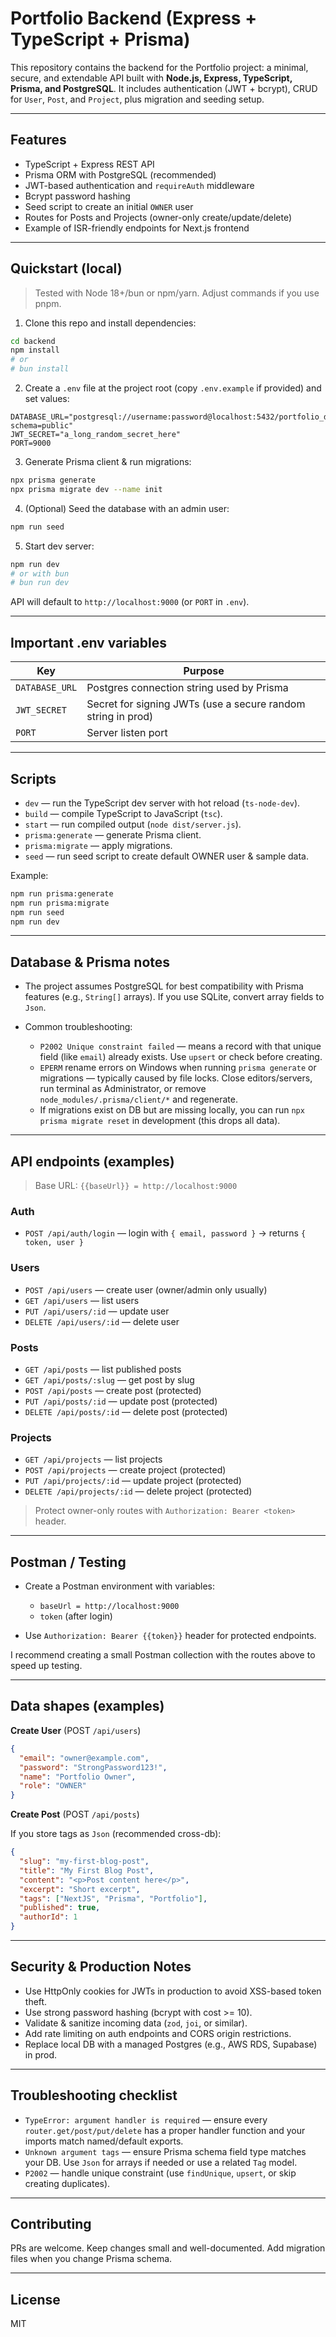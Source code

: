 # Portfolio Backend (Express + TypeScript + Prisma)

This repository contains the backend for the Portfolio project: a minimal, secure, and extendable API built with **Node.js, Express, TypeScript, Prisma, and PostgreSQL**. It includes authentication (JWT + bcrypt), CRUD for `User`, `Post`, and `Project`, plus migration and seeding setup.

---

## Features

- TypeScript + Express REST API
- Prisma ORM with PostgreSQL (recommended)
- JWT-based authentication and `requireAuth` middleware
- Bcrypt password hashing
- Seed script to create an initial `OWNER` user
- Routes for Posts and Projects (owner-only create/update/delete)
- Example of ISR-friendly endpoints for Next.js frontend

---

## Quickstart (local)

> Tested with Node 18+/bun or npm/yarn. Adjust commands if you use pnpm.

1. Clone this repo and install dependencies:

```bash
cd backend
npm install
# or
# bun install
```

2. Create a `.env` file at the project root (copy `.env.example` if provided) and set values:

```
DATABASE_URL="postgresql://username:password@localhost:5432/portfolio_db?schema=public"
JWT_SECRET="a_long_random_secret_here"
PORT=9000
```

3. Generate Prisma client & run migrations:

```bash
npx prisma generate
npx prisma migrate dev --name init
```

4. (Optional) Seed the database with an admin user:

```bash
npm run seed
```

5. Start dev server:

```bash
npm run dev
# or with bun
# bun run dev
```

API will default to `http://localhost:9000` (or `PORT` in `.env`).

---

## Important .env variables

| Key            | Purpose                                                      |
| -------------- | ------------------------------------------------------------ |
| `DATABASE_URL` | Postgres connection string used by Prisma                    |
| `JWT_SECRET`   | Secret for signing JWTs (use a secure random string in prod) |
| `PORT`         | Server listen port                                           |

---

## Scripts

- `dev` — run the TypeScript dev server with hot reload (`ts-node-dev`).
- `build` — compile TypeScript to JavaScript (`tsc`).
- `start` — run compiled output (`node dist/server.js`).
- `prisma:generate` — generate Prisma client.
- `prisma:migrate` — apply migrations.
- `seed` — run seed script to create default OWNER user & sample data.

Example:

```bash
npm run prisma:generate
npm run prisma:migrate
npm run seed
npm run dev
```

---

## Database & Prisma notes

- The project assumes PostgreSQL for best compatibility with Prisma features (e.g., `String[]` arrays). If you use SQLite, convert array fields to `Json`.

- Common troubleshooting:

  - `P2002 Unique constraint failed` — means a record with that unique field (like `email`) already exists. Use `upsert` or check before creating.
  - `EPERM` rename errors on Windows when running `prisma generate` or migrations — typically caused by file locks. Close editors/servers, run terminal as Administrator, or remove `node_modules/.prisma/client/*` and regenerate.
  - If migrations exist on DB but are missing locally, you can run `npx prisma migrate reset` in development (this drops all data).

---

## API endpoints (examples)

> Base URL: `{{baseUrl}} = http://localhost:9000`

### Auth

- `POST /api/auth/login` — login with `{ email, password }` → returns `{ token, user }`

### Users

- `POST /api/users` — create user (owner/admin only usually)
- `GET /api/users` — list users
- `PUT /api/users/:id` — update user
- `DELETE /api/users/:id` — delete user

### Posts

- `GET /api/posts` — list published posts
- `GET /api/posts/:slug` — get post by slug
- `POST /api/posts` — create post (protected)
- `PUT /api/posts/:id` — update post (protected)
- `DELETE /api/posts/:id` — delete post (protected)

### Projects

- `GET /api/projects` — list projects
- `POST /api/projects` — create project (protected)
- `PUT /api/projects/:id` — update project (protected)
- `DELETE /api/projects/:id` — delete project (protected)

> Protect owner-only routes with `Authorization: Bearer <token>` header.

---

## Postman / Testing

- Create a Postman environment with variables:

  - `baseUrl = http://localhost:9000`
  - `token` (after login)

- Use `Authorization: Bearer {{token}}` header for protected endpoints.

I recommend creating a small Postman collection with the routes above to speed up testing.

---

## Data shapes (examples)

**Create User** (POST `/api/users`)

```json
{
  "email": "owner@example.com",
  "password": "StrongPassword123!",
  "name": "Portfolio Owner",
  "role": "OWNER"
}
```

**Create Post** (POST `/api/posts`)

If you store tags as `Json` (recommended cross-db):

```json
{
  "slug": "my-first-blog-post",
  "title": "My First Blog Post",
  "content": "<p>Post content here</p>",
  "excerpt": "Short excerpt",
  "tags": ["NextJS", "Prisma", "Portfolio"],
  "published": true,
  "authorId": 1
}
```

---

## Security & Production Notes

- Use HttpOnly cookies for JWTs in production to avoid XSS-based token theft.
- Use strong password hashing (bcrypt with cost >= 10).
- Validate & sanitize incoming data (`zod`, `joi`, or similar).
- Add rate limiting on auth endpoints and CORS origin restrictions.
- Replace local DB with a managed Postgres (e.g., AWS RDS, Supabase) in prod.

---

## Troubleshooting checklist

- `TypeError: argument handler is required` — ensure every `router.get/post/put/delete` has a proper handler function and your imports match named/default exports.
- `Unknown argument tags` — ensure Prisma schema field type matches your DB. Use `Json` for arrays if needed or use a related `Tag` model.
- `P2002` — handle unique constraint (use `findUnique`, `upsert`, or skip creating duplicates).

---

## Contributing

PRs are welcome. Keep changes small and well-documented. Add migration files when you change Prisma schema.

---

## License

MIT
